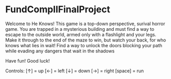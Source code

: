 # FundCompIIFinalProject
Welcome to He Knows!
This game is a top-down perspective, surival horror game.
You are trapped in a mysterious building and must find a way to escape to the outside world,
armed only with a flashlight and your legs. Make it through to the end of the maze to win,
but watch your back, for who knows what lies in wait! Find a way to unlock the doors blocking
your path while evading any dangers that wait in the shadows

Have fun! Good luck!

Controls:
[↑] = up
[←] = left
[↓] = down
[→] = right
[space] = run
